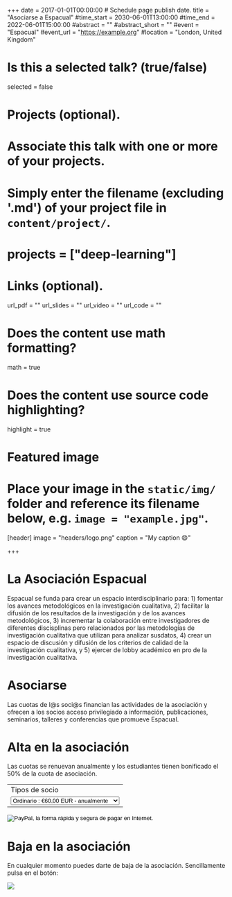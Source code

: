 +++
date = 2017-01-01T00:00:00  # Schedule page publish date.
title = "Asociarse a Espacual"
#time_start = 2030-06-01T13:00:00
#time_end = 2022-06-01T15:00:00
#abstract = ""
#abstract_short = ""
#event = "Espacual"
#event_url = "https://example.org"
#location = "London, United Kingdom"

# Is this a selected talk? (true/false)
selected = false

# Projects (optional).
#   Associate this talk with one or more of your projects.
#   Simply enter the filename (excluding '.md') of your project file in `content/project/`.
# projects = ["deep-learning"]

# Links (optional).
url_pdf = ""
url_slides = ""
url_video = ""
url_code = ""

# Does the content use math formatting?
math = true

# Does the content use source code highlighting?
highlight = true

# Featured image
# Place your image in the `static/img/` folder and reference its filename below, e.g. `image = "example.jpg"`.
[header]
image = "headers/logo.png"
caption = "My caption :smile:"

+++

# La Asociación Espacual
Espacual se funda para crear un espacio interdisciplinario para: 1)  fomentar los avances metodológicos en la investigación cualitativa, 2) facilitar la difusión de los resultados de la investigación y de los avances metodológicos,  3)  incrementar la  colaboración entre investigadores de diferentes discisplinas pero relacionados por las metodologías de investigación cualitativa que utilizan para analizar susdatos, 4) crear un espacio de discusión y difusión de los criterios de calidad de la investigación  cualitativa, y 5) ejercer de lobby académico en pro de la investigación cualitativa. 

# Asociarse

Las cuotas de l@s soci@s financian las actividades de la asociación y ofrecen a los socios acceso privilegiado a información, publicaciones, seminarios, talleres y conferencias que promueve Espacual.

# Alta en la asociación

Las cuotas se renuevan anualmente y los estudiantes tienen bonificado el 50% de la cuota de asociación.

<form action="https://www.paypal.com/cgi-bin/webscr" method="post" target="_top">
<input type="hidden" name="cmd" value="_s-xclick">
<input type="hidden" name="hosted_button_id" value="P9YWDFRG9T534">
<table>
<tr><td><input type="hidden" name="on0" value="Tipos de socio">Tipos de socio</td></tr><tr><td><select name="os0">
	<option value="Ordinario">Ordinario : €60,00 EUR - anualmente</option>
	<option value="Estudiante">Estudiante : €30,00 EUR - anualmente</option>
</select> </td></tr>
</table>
<input type="hidden" name="currency_code" value="EUR">
<input type="image" src="https://www.paypalobjects.com/es_ES/ES/i/btn/btn_subscribeCC_LG.gif" border="0" name="submit" alt="PayPal, la forma rápida y segura de pagar en Internet.">
<img alt="" border="0" src="https://www.paypalobjects.com/es_ES/i/scr/pixel.gif" width="1" height="1">
</form>

# Baja en la asociación

En cualquier momento puedes darte de baja de la asociación. Sencillamente pulsa en el botón:

<A HREF="https://www.paypal.com/cgi-bin/webscr?cmd=_subscr-find&alias=R8RSG3DXRGHUY">
<IMG SRC="https://www.paypalobjects.com/es_ES/ES/i/btn/btn_unsubscribe_LG.gif" BORDER="0">
</A>


